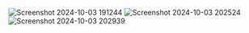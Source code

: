 ![Screenshot 2024-10-03 191244](https://github.com/user-attachments/assets/16f418ad-14c7-4703-af97-0a1ba1308aca)
![Screenshot 2024-10-03 202524](https://github.com/user-attachments/assets/025637c7-07bc-4680-a7d5-380b7d758daf)
![Screenshot 2024-10-03 202939](https://github.com/user-attachments/assets/e43a8690-247e-4895-bf8c-f11498bf0131)
